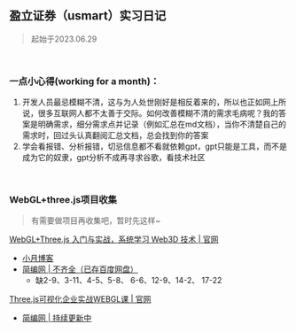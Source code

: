 ## 盈立证券（usmart）实习日记

> 起始于2023.06.29

​	

### 一点小心得(working for a month)：

1. 开发人员最忌模糊不清，这与为人处世刚好是相反着来的，所以也正如网上所说，很多互联网人都不太善于交际。如何改善模糊不清的需求毛病呢？我的答案是明确需求，细分需求点并记录（例如汇总在md文档），当你不清楚自己的需求时，回过头认真翻阅汇总文档，总会找到你的答案
2. 学会看报错、分析报错，切忌信息都不看就依赖gpt，gpt只能是工具，而不是成为它的奴隶，gpt分析不成再寻求谷歌，看技术社区

​	

### WebGL+three.js项目收集

> 有需要做项目再收集吧，暂时先这样~

[WebGL+Three.js 入门与实战，系统学习 Web3D 技术 | 官网](https://coding.imooc.com/class/chapter/622.html#Anchor)

- [小月博客](https://www.aliyue.net/19658.html)
- [简编网 | 不齐全（已存百度网盘）](https://dashendao.com/5290.html)
  - 缺2-9、3-11、4-5、5-8、 6-6、12-9、14-2、 17-22

[Three.js可视化企业实战WEBGL课 | 官网](https://study.163.com/course/introduction.htm?courseId=1212491801#/courseDetail?tab=1)

- [简编网 | 持续更新中](https://dashendao.com/10092.html)

